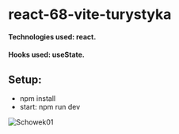 # react-68-vite-turystyka
#### Technologies used: react.
#### Hooks used: useState.
## Setup:
* npm install
* start: npm run dev

![Schowek01](https://user-images.githubusercontent.com/61388692/227806840-827af437-3935-43d6-b66b-4e640aa23306.jpg)

